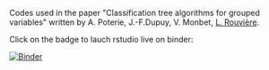
Codes used in the paper "Classification tree algorithms for grouped variables" written by A. Poterie, J.-F.Dupuy, V. Monbet, [L. Rouvière](https://github.com/lrouviere).

Click on the badge to lauch rstudio live on binder:

[![Binder](https://mybinder.org/badge.svg)](https://mybinder.org/v2/gh/apoterie/TPLDA/master?urlpath=rstudio)
